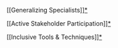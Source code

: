 [[Generalizing Specialists]][*](http://agilemodeling.com/essays/generalizingSpecialists.html)

[[Active Stakeholder Participation]][*](http://agilemodeling.com/essays/activeStakeholderParticipation.html)

[[Inclusive Tools & Techniques]][*](http://agilemodeling.com/essays/inclusiveModels.html)
